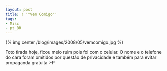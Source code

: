 ```yaml
---
layout: post
title: ! '"Vem Comigo"'
tags:
- Misc
- pt_BR
---
```


{% img center /blog/images/2008/05/vemcomigo.jpg %}

Foto tirada hoje, ficou meio ruim pois foi com o celular. O nome e o telefone do cara foram omitidos por questão de privacidade e também para evitar propaganda gratuita :-P

